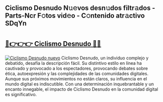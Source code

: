 ## Ciclismo Desnudo N𝚞𝚎vos desn𝚞dos filtr𝚊dos - Parts-Ncr F𝚘tos vid𝚎o - C𝚘ntenido atr𝚊ctivo SDqYn

# <h2><a href="http://mb2qyz4.tromn.icu/?c=Ciclismo+Desnudo">🔗👉👉👉 Ciclismo Desnudo 🔗🔗</a></h2>

[![Ciclismo Desnudo nuevo](https://i.imgur.com/pEAQMta.gif)](http://mb2qyz4.tromn.icu/?c=Ciclismo+Desnudo)
Ciclismo Desnudo, un individuo complejo y debatido, desafía la descripción fácil. Su distintivo estilo en línea ha cautivado y provocado a los espectadores, provocando debates sobre ética, autoexpresión y las complejidades de las comunidades digitales. Aunque sus próximos movimientos no están claros, su influencia en el mundo digital es indiscutible. Con una determinación inquebrantable y un encanto innegable, el impacto de Ciclismo Desnudo en la comunidad digital es significativo.
